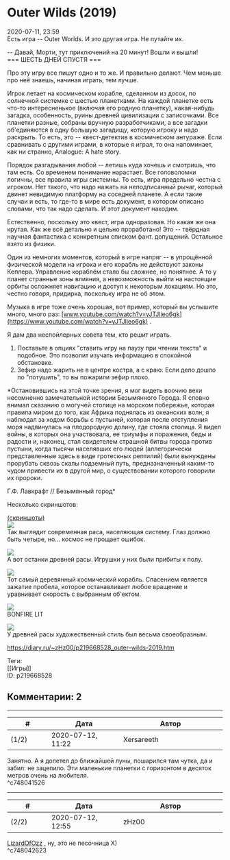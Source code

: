 Outer Wilds (2019)
==================

  
2020-07-11, 23:59  
 Есть игра -- Outer Worlds. И это другая игра. Не путайте их.   
   
 -- Давай, Морти, тут приключений на 20 минут! Вошли и вышли!   
 === ШЕСТЬ ДНЕЙ СПУСТЯ ===   
   
 Про эту игру все пишут одно и то же. И правильно делают. Чем меньше про неё знаешь, начиная играть, тем лучше.   
   
 Игрок летает на космическом корабле, сделанном из досок, по солнечной системке с шестью планетками. На каждой планетке есть что-то интересненькое (включая его родную планетку), какая-нибудь загадка, особенность, руины древней цивилизации с записочками. Все планетки разные, собраны вручную разработчиками, а все загадки об'единяются в одну большую загадищу, которую игроку и надо раскрыть. То есть, это -- квест-детектив в космическом антураже. Если сравнивать с другими играми, в которые я играл, то она напоминает, как ни странно, Analogue: A hate story.   
   
 Порядок разгадывания любой -- летишь куда хочешь и смотришь, что там есть. Со временем понимание нарастает. Все головоломки логичны, все правила игры системны. То есть, игра предельно честна с игроком. Нет такого, что надо нажать на неподписанный рычаг, который двинет невидимую платформу на соседней планете. А если такие случаи и есть, то где-то в мире есть документ, в котором описано словами, что так надо сделать. И этот документ находим.   
   
 Естественно, поскольку это квест, игра одноразовая. Но какая же она крутая. Как же всё детально и цельно проработано! Это -- твёрдная научная фантастика с конкретным списком фант. допущений. Остальное взято из физики.   
   
 Один из немногих моментов, который в игре напряг -- в упрощённой физической модели на игрока и его корабль не действуют законы Кеплера. Управление кораблём стало бы сложнее, но понятнее. А то у планет странные зоны влияния, а невозможность выйти на настоящие орбиты осложняет навигацию и доступ к некоторым локациям. Но это, честно говоря, придирка, поскольку игра не об этом.   
   
 Музыка в игре тоже очень хорошая, вот пример, который вы услышите много, много раз:  [www.youtube.com/watch?v=yJTJlieo6gk](https://www.youtube.com/watch?v=yJTJlieo6gk)  .   
   
 Я дам два неспойлерных совета тем, кто решит играть.   
 1. Поставьте в опциях "ставить игру на паузу при чтении текста" и подобное. Это позволит изучать информацию в спокойной обстановке.   
 2. Зефир надо жарить не в центре костра, а с краю. Если дело дошло по "потушить", то вы пожарили зефир плохо.   
   
  *Остановившись на этой точке зрения, я мог видеть воочию вехи несомненно замечательной истории Безымянного Города. Я словно внимал сказанию о могучей столице на морском побережье, которая правила миром до того, как Африка поднялась из океанских волн; я наблюдал за ходом борьбы с пустыней, которая после отступления моря надвинулась на плодородную долину, где стояла столица. Я видел войны, в которых она участвовала, ее триумфы и поражения, беды и радости и, наконец, стал свидетелем страшной битвы города против пустыни, когда тысячи населявших его людей (аллегорически представленные здесь в виде гротескных рептилий) были вынуждены прорубать сквозь скалы подземный путь, предназначенный каким-то чудом привести их в другой мир, о существовании которого говорили их пророки.   
   
 Г.Ф. Лавкрафт // Безымянный город*    
   
 Несколько скриншотов:   
   
  [(скриншоты)](https://zHz00.diary.ru/p219668528.htm?index=1#linkmore219668528m1)       
  [![](https://i.imgur.com/bBFwP1sl.png)](https://i.imgur.com/bBFwP1s.png)    
 Так выглядит современная раса, населяющая систему. Глаз должно быть четыре, но... космос не прощает ошибок.   
   
  [![](https://i.imgur.com/6zjQJI2l.png)](https://i.imgur.com/6zjQJI2.png)    
 А вот останки древней расы. Игрушки у них были прибиты к полу.   
   
  [![](https://i.imgur.com/WY0x5TBl.png)](https://i.imgur.com/WY0x5TB.png)    
 Тот самый деревянный космический корабль. Спасением является зажатие пробела, которое останавливает любое вращение и уравнивает скорость с выбранным об'ектом.   
   
  [![](https://i.imgur.com/PGqShAFl.png)](https://i.imgur.com/PGqShAF.png)    
 BONFIRE LIT   
   
  [![](https://i.imgur.com/ApvioxPl.png)](https://i.imgur.com/ApvioxP.png)    
 У древней расы художественный стиль был весьма своеобразным.   
      
  
<https://diary.ru/~zHz00/p219668528_outer-wilds-2019.htm>  
  
Теги:  
[[Игры]]  
ID: p219668528  


Комментарии: 2
--------------

  


---



|         #         |              Дата              |                     Автор                     |           ID           |
| --- | --- | --- | --- |
| (1/2) | 2020-07-12, 11:22 | Xersareeth | c748041526 |

  
 Занятно. А я долетел до ближайшей луны, пошарился там чутка, да и забил: не зацепило. Эти маленькие планетки с горизонтом в десяток метров очень на любителя.   
 ^c748041526

---



|         #         |              Дата              |                     Автор                     |           ID           |
| --- | --- | --- | --- |
| (2/2) | 2020-07-12, 12:55 | zHz00 | c748042623 |

  
  [LizardOfOzz](http://LizardsBurrow.diary.ru "One more night")  , ну, это не песочница Х)   
 ^c748042623